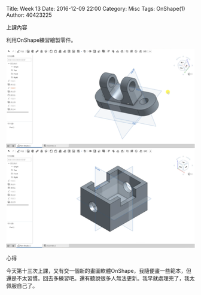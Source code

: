 Title: Week 13
Date: 2016-12-09 22:00
Category: Misc
Tags: OnShape(1)
Author: 40423225

上課內容

<!-- PELICAN_END_SUMMARY -->


<p>利用OnShape練習繪製零件。<p>

<img src="../data/image/W13-1.png" width="800" />













<img src="../data/image/W13-2.png" width="800" />


<p>心得<p>

今天第十三次上課，又有交一個新的畫圖軟體OnShape，我隨便畫一些範本，但還是不太習慣。回去多練習吧。還有聽說很多人無法更新。我早就處理完了，我太佩服自己了。




